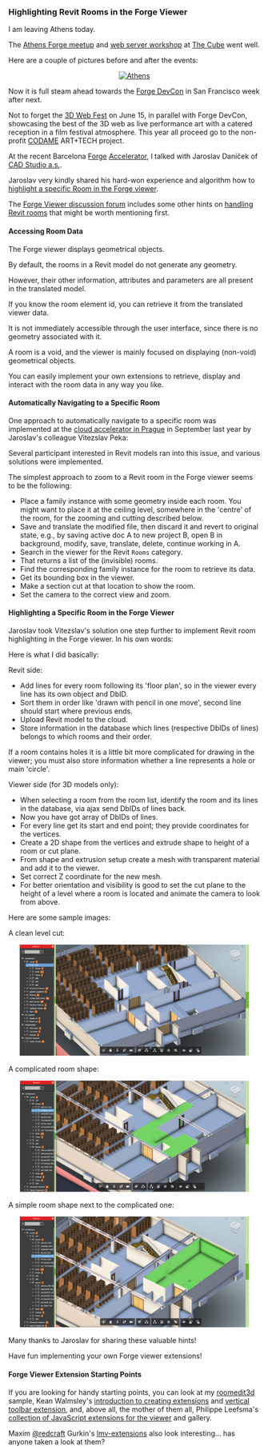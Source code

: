 <head>
<title>The 3D Web Coder</title>
<meta http-equiv="Content-Type" content="text/html; charset=utf-8"/>
<link rel="stylesheet" type="text/css" href="3dwc.css"/>
<!--
<script src="run_prettify.js" type="text/javascript"></script>
-->
<script src="https://cdn.rawgit.com/google/code-prettify/master/loader/run_prettify.js?autoload=true&amp;skin=sunburst&amp;lang=css" defer="defer"></script>
<script src="https://cdn.rawgit.com/google/code-prettify/master/loader/run_prettify.js?autoload=true&amp;skin=sunburst" defer="defer"></script>
<script src="https://cdn.rawgit.com/google/code-prettify/master/loader/run_prettify.js"></script>
</head>

<!---

Highlighting Revit Rooms in the Forge Viewer @AutodeskForge @CubeAthens #3dwebcoder #revitapi #3dweb #threejs

I am leaving Athens today. The Athens Forge meetup and web server workshop at The Cube went well.
Now it is full steam ahead towards the Forge DevCon in San Francisco week after next. Not to forget the 3D Web Fest on June 15, in parallel with Forge DevCon, showcasing the best of the 3D web as live performance art with a catered reception in a film festival atmosphere...

-->


### Highlighting Revit Rooms in the Forge Viewer

I am leaving Athens today.

The [Athens Forge meetup](http://www.meetup.com/de-DE/I-love-3D-Athens/events/230543759) and
[web server workshop](http://www.meetup.com/de-DE/I-love-3D-Athens/events/230544059)
at [The Cube](http://thecube.gr) went well.

Here are a couple of pictures before and after the events:

<center>
<a data-flickr-embed="true"  href="https://www.flickr.com/photos/jeremytammik/albums/72157669263727915" title="Athens"><img src="https://c8.staticflickr.com/8/7125/27430452255_afc4f13059_n.jpg" width="320" height="240" alt="Athens"></a><script async src="//embedr.flickr.com/assets/client-code.js" charset="utf-8"></script>
</center>
	
Now it is full steam ahead towards
the [Forge DevCon](http://forge.autodesk.com/conference) in San Francisco week after next.

Not to forget the [3D Web Fest](http://www.3dwebfest.com) on June 15, in parallel with Forge DevCon, showcasing the best of the 3D web as live performance art with a catered reception in a film festival atmosphere. This year all proceed go to the non-profit [CODAME](http://www.codame.com) ART+TECH project.

At the recent Barcelona [Forge](http://forge.autodesk.com) [Accelerator](http://autodeskcloudaccelerator.com), I talked with Jaroslav Daníček
of [CAD Studio a.s.](http://www.cadstudio.cz).

Jaroslav very kindly shared his hard-won experience and algorithm how to [highlight a specific Room in the Forge viewer](#4).

The [Forge Viewer discussion forum](http://forums.autodesk.com/t5/view-and-data-api/bd-p/95)
includes some other hints
on [handling Revit rooms](http://forums.autodesk.com/t5/view-and-data-api/revit-rooms/m-p/5297233) that might be worth mentioning first.


#### <a name="2"></a>Accessing Room Data

The Forge viewer displays geometrical objects.

By default, the rooms in a Revit model do not generate any geometry.

However, their other information, attributes and parameters are all present in the translated model.

If you know the room element id, you can retrieve it from the translated viewer data.

It is not immediately accessible through the user interface, since there is no geometry associated with it.

A room is a void, and the viewer is mainly focused on displaying (non-void) geometrical objects.

You can easily implement your own extensions to retrieve, display and interact with the room data in any way you like.


#### <a name="3"></a>Automatically Navigating to a Specific Room

One approach to automatically navigate to a specific room was implemented at
the [cloud accelerator in Prague](http://the3dwebcoder.typepad.com/blog/2015/09/towards-a-comphound-mongo-database-table-view.html)
in September last year by Jaroslav's colleague Vitezslav Peka:

Several participant interested in Revit models ran into this issue, and various solutions were implemented.

The simplest approach to zoom to a Revit room in the Forge viewer seems to be the following:

- Place a family instance with some geometry inside each room. You might want to place it at the ceiling level, somewhere in the 'centre' of the room, for the zooming and cutting described below.
- Save and translate the modified file, then discard it and revert to original state, e.g., by saving active doc A to new project B, open B in background, modify, save, translate, delete, continue working in A.
- Search in the viewer for the Revit `Rooms` category.
- That returns a list of the (invisible) rooms.
- Find the corresponding family instance for the room to retrieve its data.
- Get its bounding box in the viewer.
- Make a section cut at that location to show the room.
- Set the camera to the correct view and zoom.


#### <a name="4"></a>Highlighting a Specific Room in the Forge Viewer

Jaroslav took Vitezslav's solution one step further to implement Revit room highlighting in the Forge viewer. In his own words:

Here is what I did basically:

Revit side:

- Add lines for every room following its 'floor plan', so in the viewer every line has its own object and DbID.
- Sort them in order like 'drawn with pencil in one move', second line should start where previous ends.
- Upload Revit model to the cloud.
- Store information in the database which lines (respective DbIDs of lines) belongs to which rooms and their order.

If a room contains holes it is a little bit more complicated for drawing in the viewer; you must also store information whether a line represents a hole or main 'circle'.

Viewer side (for 3D models only):

- When selecting a room from the room list, identify the room and its lines in the database, via ajax send DbIDs of lines back.
- Now you have got array of DbIDs of lines.
- For every line get its start and end point; they provide coordinates for the vertices.
- Create a 2D shape from the vertices and extrude shape to height of a room or cut plane.
- From shape and extrusion setup create a mesh with transparent material and add it to the viewer.
- Set correct Z coordinate for the new mesh.
- For better orientation and visibility is good to set the cut plane to the height of a level where a room is located and animate the camera to look from above.

Here are some sample images:

A clean level cut:

<center>
	<img src="img/viewer_hilite_room_1.png" alt="Viewer highlight room &mdash; a clean level cut" width="460">
</center>

A complicated room shape:

<center>
	<img src="img/viewer_hilite_room_2.png" alt="Viewer highlight room &mdash; a complicated room shape" width="460">
</center>

A simple room shape next to the complicated one:

<center>
	<img src="img/viewer_hilite_room_3.png" alt="Viewer highlight room &mdash; a simple room shape next to the complicated one" width="460">
</center>

Many thanks to Jaroslav for sharing these valuable hints!

Have fun implementing your own Forge viewer extensions!

#### <a name="5"></a>Forge Viewer Extension Starting Points

If you are looking for handy starting points, you can look at
my [roomedit3d](https://github.com/jeremytammik/roomedit3d) sample,
Kean Walmsley's [introduction to creating extensions](http://through-the-interface.typepad.com/through_the_interface/2016/05/creating-extensions-for-the-autodesk-viewer.html)
and [vertical toolbar extension](http://through-the-interface.typepad.com/through_the_interface/2016/05/creating-a-vertical-toolbar-extension-for-the-autodesk-viewer.html),
and, above all, the mother of them all, Philippe Leefsma's
[collection of JavaScript extensions for the viewer](https://github.com/Developer-Autodesk/library-javascript-viewer-extensions) and gallery.

Maxim [@redcraft](https://github.com/redcraft) Gurkin's
[lmv-extensions](https://github.com/Developer-Autodesk/lmv-extensions) also
look interesting... has anyone taken a look at them?
